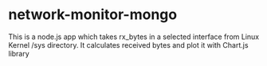# network-monitor-mongo
This is a node.js app which takes rx_bytes in a selected interface from Linux Kernel /sys directory. It calculates received bytes and plot it with Chart.js library 
